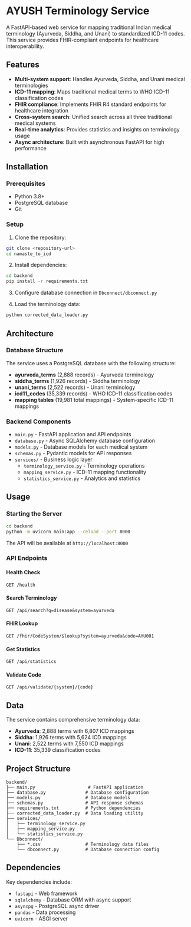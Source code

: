 # AYUSH Terminology Service

A FastAPI-based web service for mapping traditional Indian medical terminology (Ayurveda, Siddha, and Unani) to standardized ICD-11 codes. This service provides FHIR-compliant endpoints for healthcare interoperability.

## Features

- **Multi-system support**: Handles Ayurveda, Siddha, and Unani medical terminologies
- **ICD-11 mapping**: Maps traditional medical terms to WHO ICD-11 classification codes
- **FHIR compliance**: Implements FHIR R4 standard endpoints for healthcare integration
- **Cross-system search**: Unified search across all three traditional medical systems
- **Real-time analytics**: Provides statistics and insights on terminology usage
- **Async architecture**: Built with asynchronous FastAPI for high performance

## Installation

### Prerequisites

- Python 3.8+
- PostgreSQL database
- Git

### Setup

1. Clone the repository:
```bash
git clone <repository-url>
cd namaste_to_icd
```

2. Install dependencies:
```bash
cd backend
pip install -r requirements.txt
```

3. Configure database connection in `Dbconnect/dbconnect.py`

4. Load the terminology data:
```bash
python corrected_data_loader.py
```

## Architecture

### Database Structure

The service uses a PostgreSQL database with the following structure:

- **ayurveda_terms** (2,888 records) - Ayurveda terminology
- **siddha_terms** (1,926 records) - Siddha terminology  
- **unani_terms** (2,522 records) - Unani terminology
- **icd11_codes** (35,339 records) - WHO ICD-11 classification codes
- **mapping tables** (19,981 total mappings) - System-specific ICD-11 mappings

### Backend Components

- `main.py` - FastAPI application and API endpoints
- `database.py` - Async SQLAlchemy database configuration
- `models.py` - Database models for each medical system
- `schemas.py` - Pydantic models for API responses
- `services/` - Business logic layer
  - `terminology_service.py` - Terminology operations
  - `mapping_service.py` - ICD-11 mapping functionality
  - `statistics_service.py` - Analytics and statistics

## Usage

### Starting the Server

```bash
cd backend
python -m uvicorn main:app --reload --port 8000
```

The API will be available at `http://localhost:8000`

### API Endpoints

#### Health Check
```http
GET /health
```

#### Search Terminology
```http
GET /api/search?q=disease&system=ayurveda
```

#### FHIR Lookup
```http
GET /fhir/CodeSystem/$lookup?system=ayurveda&code=AYU001
```

#### Get Statistics
```http
GET /api/statistics
```

#### Validate Code
```http
GET /api/validate/{system}/{code}
```

## Data

The service contains comprehensive terminology data:

- **Ayurveda**: 2,888 terms with 6,807 ICD mappings
- **Siddha**: 1,926 terms with 5,624 ICD mappings  
- **Unani**: 2,522 terms with 7,550 ICD mappings
- **ICD-11**: 35,339 classification codes

## Project Structure

```
backend/
├── main.py                    # FastAPI application
├── database.py               # Database configuration
├── models.py                 # Database models
├── schemas.py                # API response schemas
├── requirements.txt          # Python dependencies
├── corrected_data_loader.py  # Data loading utility
├── services/
│   ├── terminology_service.py
│   ├── mapping_service.py
│   └── statistics_service.py
└── Dbconnect/
    ├── *.csv                 # Terminology data files
    └── dbconnect.py          # Database connection config
```

## Dependencies

Key dependencies include:

- `fastapi` - Web framework
- `sqlalchemy` - Database ORM with async support
- `asyncpg` - PostgreSQL async driver
- `pandas` - Data processing
- `uvicorn` - ASGI server

